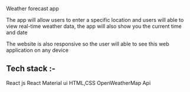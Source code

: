 Weather forecast app

The app will allow users to enter a specific location and users will able to view real-time weather data, the app will also show you the current time and date 

The website is also responsive so the user will able to see this web application on any device

Tech stack :-
-------------
React js 
React Material ui
HTML,CSS
OpenWeatherMap Api

